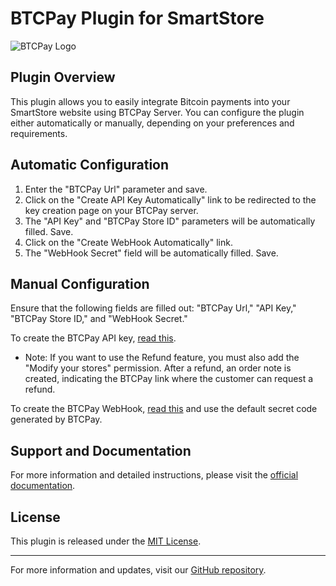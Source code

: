 # BTCPay Plugin for SmartStore

![BTCPay Logo](https://github.com/Nisaba/btcpay-smartstore-plugin)

## Plugin Overview

This plugin allows you to easily integrate Bitcoin payments into your SmartStore website using BTCPay Server. You can configure the plugin either automatically or manually, depending on your preferences and requirements.

## Automatic Configuration

1. Enter the "BTCPay Url" parameter and save.
2. Click on the "Create API Key Automatically" link to be redirected to the key creation page on your BTCPay server.
3. The "API Key" and "BTCPay Store ID" parameters will be automatically filled. Save.
4. Click on the "Create WebHook Automatically" link.
5. The "WebHook Secret" field will be automatically filled. Save.

## Manual Configuration

Ensure that the following fields are filled out: "BTCPay Url," "API Key," "BTCPay Store ID," and "WebHook Secret."

To create the BTCPay API key, [read this](https://docs.btcpayserver.org/VirtueMart/#22-create-an-api-key-and-configure-permissions).
- Note: If you want to use the Refund feature, you must also add the "Modify your stores" permission. After a refund, an order note is created, indicating the BTCPay link where the customer can request a refund.

To create the BTCPay WebHook, [read this](https://docs.btcpayserver.org/VirtueMart/#23-create-a-webhook-on-btcpay-server) and use the default secret code generated by BTCPay.

## Support and Documentation

For more information and detailed instructions, please visit the [official documentation](https://docs.btcpayserver.org/).

## License

This plugin is released under the [MIT License](LICENSE).

---
For more information and updates, visit our [GitHub repository](https://github.com/Nisaba/btcpay-smartstore-plugin).

